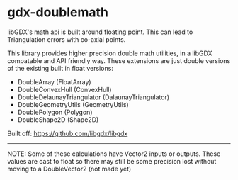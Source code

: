 # gdx-doublemath

libGDX's math api is built around floating point. This can lead to Triangulation errors with co-axial points.

This library provides higher precision double math utilities, in a libGDX compatable and API friendly way.
These extensions are just double versions of the existing built in float versions:

* DoubleArray (FloatArray)
* DoubleConvexHull (ConvexHull)
* DoubleDelaunayTriangulator (DalaunayTriangulator)
* DoubleGeometryUtils (GeometryUtils)
* DoublePolygon (Polygon)
* DoubleShape2D (Shape2D)

Built off: https://github.com/libgdx/libgdx

---
NOTE: Some of these calculations have Vector2 inputs or outputs. These values are cast to float so there may still be some precision lost without moving to a DoubleVector2 (not made yet)
